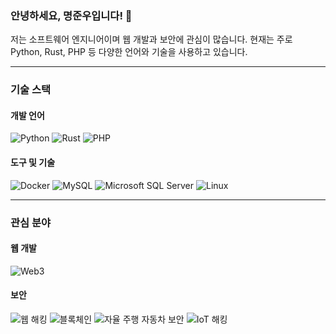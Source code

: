 ### 안녕하세요, 명준우입니다! 👋

저는 소프트웨어 엔지니어이며 웹 개발과 보안에 관심이 많습니다. 현재는 주로 Python, Rust, PHP 등 다양한 언어와 기술을 사용하고 있습니다.

---

<!--
**paradox0909/paradox0909** is a ✨ _special_ ✨ repository because its `README.md` (this file) appears on your GitHub profile.

Here are some ideas to get you started:

- 🔭 I’m currently working on ...
- 🌱 I’m currently learning ...
- 👯 I’m looking to collaborate on ...
- 🤔 I’m looking for help with ...
- 💬 Ask me about ...
- 📫 How to reach me: ...
- 😄 Pronouns: ...
- ⚡ Fun fact: ...
-->
### 기술 스택

#### 개발 언어
![Python](https://img.shields.io/badge/python-20232a.svg?style=for-the-badge&logo=python&logoColor=61DAFB)
![Rust](https://img.shields.io/badge/rust-20232a.svg?style=for-the-badge&logo=rust&logoColor=61DAFB)
![PHP](https://img.shields.io/badge/php-20232a.svg?style=for-the-badge&logo=php&logoColor=61DAFB)

#### 도구 및 기술
![Docker](https://img.shields.io/badge/docker-20232a.svg?style=for-the-badge&logo=docker&logoColor=61DAFB)
![MySQL](https://img.shields.io/badge/mysql-20232a.svg?style=for-the-badge&logo=mysql&logoColor=61DAFB)
![Microsoft SQL Server](https://img.shields.io/badge/mssql-20232a.svg?style=for-the-badge&logo=microsoftsqlserver&logoColor=61DAFB)
![Linux](https://img.shields.io/badge/linux-20232a.svg?style=for-the-badge&logo=linux&logoColor=61DAFB)

---

### 관심 분야

#### 웹 개발
![Web3](https://img.shields.io/badge/web3-20232a.svg?style=for-the-badge&logo=web3&logoColor=61DAFB)

#### 보안
![웹 해킹](https://img.shields.io/badge/web_hacking-20232a.svg?style=for-the-badge&logo=cmd&logoColor=61DAFB)
![블록체인](https://img.shields.io/badge/blockchain-20232a.svg?style=for-the-badge&logo=blockchain&logoColor=61DAFB)
![자율 주행 자동차 보안](https://img.shields.io/badge/autonomous_car_security-20232a.svg?style=for-the-badge&logo=car&logoColor=61DAFB)
![IoT 해킹](https://img.shields.io/badge/IoT_Hacking-20232a.svg?style=for-the-badge&logo=IoT&logoColor=61DAFB)
